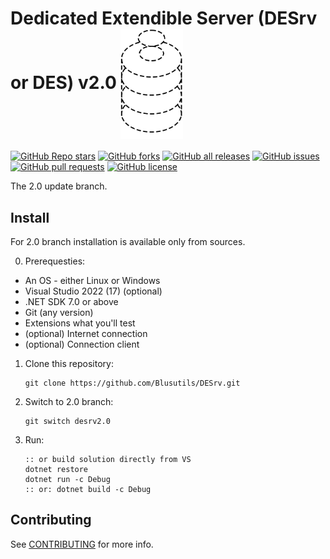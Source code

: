 # Dedicated Extendible Server (DESrv or DES) v2.0 <img src="./DESrvLogo.svg" align="center" width="100">

[![GitHub Repo stars](https://img.shields.io/github/stars/Blusutils/DESrv?label=Stars&style=flat-square)](https://github.com/Blusutils/DESrv/stargazers)
[![GitHub forks](https://img.shields.io/github/forks/Blusutils/DESrv?label=Forks&style=flat-square)](https://github.com/Blusutils/DESrv/network/members)
[![GitHub all releases](https://img.shields.io/github/downloads/Blusutils/DESrv/total?label=Downloads&style=flat-square)](https://github.com/Blusutils/DESrv/releases)
[![GitHub issues](https://img.shields.io/github/issues/Blusutils/DESrv?label=Issues&style=flat-square)](https://github.com/Blusutils/DESrv/issues)
[![GitHub pull requests](https://img.shields.io/github/issues-pr/Blusutils/DESrv?label=PRs&style=flat-square)](https://github.com/Blusutils/DESrv/pulls)
[![GitHub license](https://img.shields.io/github/license/Blusutils/DESrv?label=License&style=flat-square)](https://github.com/Blusutils/DESrv/blob/master/LICENSE.txt)

The 2.0 update branch.

## Install
For 2.0 branch installation is available only from sources.

0. Prerequesties:

* An OS - either Linux or Windows
* Visual Studio 2022 (17) (optional)
* .NET SDK 7.0 or above
* Git (any version)
* Extensions what you'll test
* (optional) Internet connection
* (optional) Connection client

1. Clone this repository:

    ```batch
    git clone https://github.com/Blusutils/DESrv.git
    ```

2. Switch to 2.0 branch:

    ```batch
    git switch desrv2.0
    ```

3. Run:

    ```batch
    :: or build solution directly from VS
    dotnet restore
    dotnet run -c Debug
    :: or: dotnet build -c Debug
    ```

## Contributing

See [CONTRIBUTING](./CONTRIBUTING.md) for more info.
